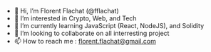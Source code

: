 - 👋 Hi, I’m Florent Flachat (@fflachat)
- 👀 I’m interested in Crypto, Web, and Tech
- 🌱 I’m currently learning JavaScript (React, NodeJS), and Solidity
- 💞️ I’m looking to collaborate on all interresting project
- 📫 How to reach me : florent.flachat@gmail.com
